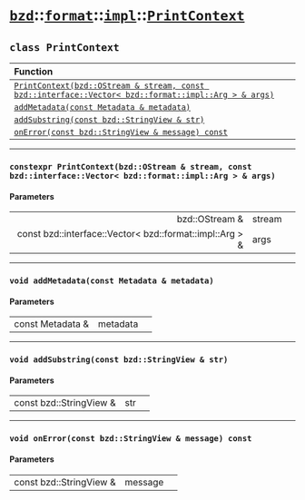 # [`bzd`](../../../../index.md)::[`format`](../../../index.md)::[`impl`](../../index.md)::[`PrintContext`](../index.md)

## `class PrintContext`


|Function||
|:---|:---|
|[`PrintContext(bzd::OStream & stream, const bzd::interface::Vector< bzd::format::impl::Arg > & args)`](./index.md)||
|[`addMetadata(const Metadata & metadata)`](./index.md)||
|[`addSubstring(const bzd::StringView & str)`](./index.md)||
|[`onError(const bzd::StringView & message) const`](./index.md)||
------
### `constexpr PrintContext(bzd::OStream & stream, const bzd::interface::Vector< bzd::format::impl::Arg > & args)`

#### Parameters
||||
|---:|:---|:---|
|bzd::OStream &|stream||
|const bzd::interface::Vector< bzd::format::impl::Arg > &|args||
------
### `void addMetadata(const Metadata & metadata)`

#### Parameters
||||
|---:|:---|:---|
|const Metadata &|metadata||
------
### `void addSubstring(const bzd::StringView & str)`

#### Parameters
||||
|---:|:---|:---|
|const bzd::StringView &|str||
------
### `void onError(const bzd::StringView & message) const`

#### Parameters
||||
|---:|:---|:---|
|const bzd::StringView &|message||
